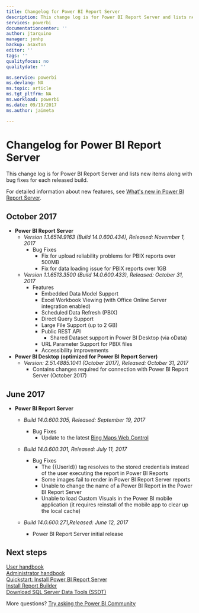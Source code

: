 ```yaml
---
title: Changelog for Power BI Report Server
description: This change log is for Power BI Report Server and lists new items along with bug fixes for each released build.
services: powerbi
documentationcenter: ''
author: jtarquino
manager: jonhp
backup: asaxton
editor: ''
tags: ''
qualityfocus: no
qualitydate: ''

ms.service: powerbi
ms.devlang: NA
ms.topic: article
ms.tgt_pltfrm: NA
ms.workload: powerbi
ms.date: 09/19/2017
ms.author: jaimeta

---
```

# Changelog for Power BI Report Server
This change log is for Power BI Report Server and lists new items along with bug fixes for each released build.

For detailed information about new features, see [What's new in Power BI Report Server](whats-new.md).

## October 2017
* **Power BI Report Server**
  * *Version 1.1.6514.9163 (Build 14.0.600.434), Released: November 1, 2017*
    * Bug Fixes
      * Fix for upload reliability problems for PBIX reports over 500MB
      * Fix for data loading issue for PBIX reports over 1GB
  * *Version 1.1.6513.3500 (Build 14.0.600.433), Released: October 31, 2017*
    * Features
      * Embedded Data Model Support
      * Excel Workbook Viewing (with Office Online Server integration enabled)
      * Scheduled Data Refresh (PBIX)
      * Direct Query Support
      * Large File Support (up to 2 GB)
      * Public REST API
        * Shared Dataset support in Power BI Desktop (via oData)
      * URL Parameter Support for PBIX files
      * Accessibility improvements
* **Power BI Desktop (optimized for Power BI Report Server)**
  * *Version: 2.51.4885.1041 (October 2017), Released: October 31, 2017*
    * Contains changes required for connection with Power BI Report Server (October 2017)

## June 2017
* **Power BI Report Server**
  
  * *Build 14.0.600.305, Released: September 19, 2017*  
    
    * Bug Fixes
      * Update to the latest [Bing Maps Web Control](https://msdn.microsoft.com/library/mt712542.aspx)
  * *Build 14.0.600.301, Released: July 11, 2017*
    
    * Bug Fixes
      * The {{UserId}} tag resolves to the stored credentials instead of the user executing the report in Power BI Reports
      * Some images fail to render in Power BI Report Server reports
      * Unable to change the name of a Power BI Report in the Power BI Report Server
      * Unable to load Custom Visuals in the Power BI mobile application (it requires reinstall of the mobile app to clear up the local cache)
  * *Build 14.0.600.271,Released: June 12, 2017*
    
    * Power BI Report Server initial release

## Next steps
[User handbook](reportserver-user-handbook-overview.md)  
[Administrator handbook](admin-handbook-overview.md)  
[Quickstart: Install Power BI Report Server](quickstart-install-report-server.md)  
[Install Report Builder](https://docs.microsoft.com/sql/reporting-services/install-windows/install-report-builder)  
[Download SQL Server Data Tools (SSDT)](http://go.microsoft.com/fwlink/?LinkID=616714)

More questions? [Try asking the Power BI Community](https://community.powerbi.com/)

